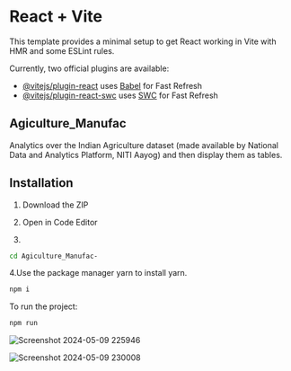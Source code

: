 # React + Vite

This template provides a minimal setup to get React working in Vite with HMR and some ESLint rules.

Currently, two official plugins are available:

- [@vitejs/plugin-react](https://github.com/vitejs/vite-plugin-react/blob/main/packages/plugin-react/README.md) uses [Babel](https://babeljs.io/) for Fast Refresh
- [@vitejs/plugin-react-swc](https://github.com/vitejs/vite-plugin-react-swc) uses [SWC](https://swc.rs/) for Fast Refresh


## Agiculture_Manufac
Analytics over the Indian Agriculture dataset (made available by National Data and Analytics Platform, NITI Aayog) and then display them as tables.

## Installation

1. Download the ZIP

2. Open in Code Editor

3. 
``` bash
cd Agiculture_Manufac-
```
4.Use the package manager yarn to install yarn.
```bash
npm i
```
To run the project:
```bash
npm run
```



![Screenshot 2024-05-09 225946](https://github.com/MNarayan04/Agiculture_Manufac-/assets/100512104/473138e8-b907-4f05-84a6-a4956517282a)



![Screenshot 2024-05-09 230008](https://github.com/MNarayan04/Agiculture_Manufac-/assets/100512104/63d69126-2af0-4e2f-830b-af2e482c260f)








